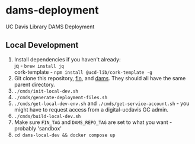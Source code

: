# dams-deployment
UC Davis Library DAMS Deployment


## Local Development

1. Install dependencies if you haven't already:  
  jq - `brew install jq`  
  cork-template - `npm install @ucd-lib/cork-template -g`
2. Git clone this repository, [fin](https://github.com/ucd-library/fin), and [dams](https://github.com/ucd-library/dams). They should all have the same parent directory.
3. `./cmds/init-local-dev.sh`
4. `./cmds/generate-deployment-files.sh`
5. `./cmds/get-local-dev-env.sh` and `./cmds/get-service-account.sh` - you might have to request access from a digital-ucdavis GC admin.
6. `./cmds/build-local-dev.sh`
7. Make sure `FIN_TAG` and `DAMS_REPO_TAG` are set to what you want - probably 'sandbox'
8. `cd dams-local-dev && docker compose up`

